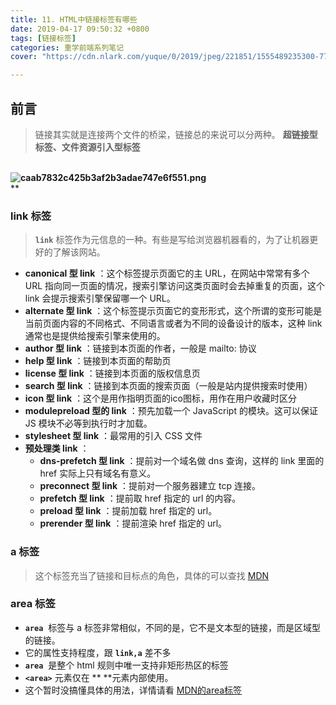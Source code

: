 ```yaml
---
title: 11. HTML中链接标签有哪些
date: 2019-04-17 09:50:32 +0800
tags: [链接标签]
categories: 重学前端系列笔记
cover: "https://cdn.nlark.com/yuque/0/2019/jpeg/221851/1555489235300-77ec8cfd-2be0-448e-a3d3-9dead9ff2d33.jpeg"

---
```

<a name="df368884"></a>
## 前言
> 链接其实就是连接两个文件的桥梁，链接总的来说可以分两种。 **超链接型标签、文件资源引入型标签** 

**<br />![caab7832c425b3af2b3adae747e6f551.png](https://cdn.nlark.com/yuque/0/2019/png/221851/1555469185096-fc36ed29-149e-4def-879c-850913f101b6.png#align=left&display=inline&height=1100&name=caab7832c425b3af2b3adae747e6f551.png&originHeight=1100&originWidth=702&size=89168&status=done&width=702)**<br />**

<a name="1e199231"></a>
### link 标签
> **`link`** 标签作为元信息的一种。有些是写给浏览器机器看的，为了让机器更好的了解该网站。

- **canonical 型 link** ：这个标签提示页面它的主 URL，在网站中常常有多个 URL 指向同一页面的情况，搜索引擎访问这类页面时会去掉重复的页面，这个 link 会提示搜索引擎保留哪一个 URL。
- **alternate 型 link** ：这个标签提示页面它的变形形式，这个所谓的变形可能是当前页面内容的不同格式、不同语言或者为不同的设备设计的版本，这种 link 通常也是提供给搜索引擎来使用的。
- **author 型 link** ：链接到本页面的作者，一般是 mailto: 协议
- **help 型 link** ：链接到本页面的帮助页
- **license 型 link** ：链接到本页面的版权信息页
- **search 型 link** ：链接到本页面的搜索页面（一般是站内提供搜索时使用）
- **icon 型 link** ：这个是用作指明页面的ico图标，用作在用户收藏时区分
- **modulepreload 型的 link** ：预先加载一个 JavaScript 的模块。这可以保证 JS 模块不必等到执行时才加载。
- **stylesheet 型 link** ：最常用的引入 CSS 文件
- **预处理类 link** ：
  - **dns-prefetch 型 link** ：提前对一个域名做 dns 查询，这样的 link 里面的 href 实际上只有域名有意义。
  - **preconnect 型 link** ：提前对一个服务器建立 tcp 连接。
  - **prefetch 型 link** ：提前取 href 指定的 url 的内容。
  - **preload 型 link** ：提前加载 href 指定的 url。
  - **prerender 型 link** ：提前渲染 href 指定的 url。
<a name="48e042c7"></a>
### a 标签
> 这个标签充当了链接和目标点的角色，具体的可以查找 [MDN](https://developer.mozilla.org/zh-CN/docs/Web/HTML/Element/a)

<a name="ac9eaf18"></a>
### area 标签

- **`area`**  标签与 a 标签非常相似，不同的是，它不是文本型的链接，而是区域型的链接。
- 它的属性支持程度，跟 **`link,a`** 差不多
- **`area`**  是整个 html 规则中唯一支持非矩形热区的标签
- **`<area>`** 元素仅在 **<map> **元素内部使用。
- 这个暂时没搞懂具体的用法，详情请看 [MDN的area标签](https://developer.mozilla.org/zh-CN/docs/Web/HTML/Element/area)


